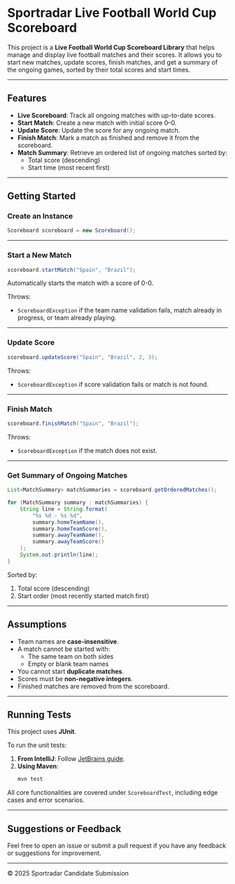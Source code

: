 # Sportradar Live Football World Cup Scoreboard

This project is a **Live Football World Cup Scoreboard Library** that helps manage and display live football matches and their scores. It allows you to start new matches, update scores, finish matches, and get a summary of the ongoing games, sorted by their total scores and start times.

---

##  Features

- **Live Scoreboard**: Track all ongoing matches with up-to-date scores.
- **Start Match**: Create a new match with initial score 0–0.
- **Update Score**: Update the score for any ongoing match.
- **Finish Match**: Mark a match as finished and remove it from the scoreboard.
- **Match Summary**: Retrieve an ordered list of ongoing matches sorted by:
    - Total score (descending)
    - Start time (most recent first)

---

## Getting Started

### Create an Instance

```java
Scoreboard scoreboard = new Scoreboard();
```

---

### Start a New Match

```java
scoreboard.startMatch("Spain", "Brazil");
```

Automatically starts the match with a score of 0-0.

Throws:
- `ScoreboardException` if the team name validation fails, match already in progress, or team already playing.

---

### Update Score

```java
scoreboard.updateScore("Spain", "Brazil", 2, 3);
```

Throws:
- `ScoreboardException` if score validation fails or match is not found.

---

### Finish Match

```java
scoreboard.finishMatch("Spain", "Brazil");
```

Throws:
- `ScoreboardException` if the match does not exist.

---

### Get Summary of Ongoing Matches

```java
List<MatchSummary> matchSummaries = scoreboard.getOrderedMatches();

for (MatchSummary summary : matchSummaries) {
    String line = String.format(
        "%s %d - %s %d",
        summary.homeTeamName(),
        summary.homeTeamScore(),
        summary.awayTeamName(),
        summary.awayTeamScore()
    );
    System.out.println(line);
}

```

Sorted by:
1. Total score (descending)
2. Start order (most recently started match first)

---

##   Assumptions

- Team names are **case-insensitive**.
- A match cannot be started with:
    - The same team on both sides
    - Empty or blank team names
- You cannot start **duplicate matches**.
- Scores must be **non-negative integers**.
- Finished matches are removed from the scoreboard.

---

##   Running Tests

This project uses **JUnit**.

To run the unit tests:

1. **From IntelliJ**: Follow [JetBrains guide](https://www.jetbrains.com/help/idea/work-with-tests-in-maven.html#debug_maven).
2. **Using Maven**:
    ```bash
    mvn test
    ```

All core functionalities are covered under `ScoreboardTest`, including edge cases and error scenarios.

---

##   Suggestions or Feedback

Feel free to open an issue or submit a pull request if you have any feedback or suggestions for improvement.

---

© 2025 Sportradar Candidate Submission
